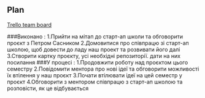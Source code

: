Plan
----
[Trello team board](https://trello.com/b/JFUsPlfT/jobhelper)

###Виконано : 
	1.Прийти на мітап до старт-ап школи та обговорити проєкт з Петром Сасником
	2.Домовитися про співпрацю зі старт-ап школою, щоб довести до ладу наш проект та розвивати його далі
	3.Створити картку проєкту, усі необхідні репозиторії. дати на них посилання
###У процесі :
	1.Продовжити роботу над проєктом цього семестру
	2.Повідомити ментора про нові ідеї та обговорити можливості їх втілення у наш проєкт
	3.Почати втілювати ідеї на цей семестр у проєкт
	4.Обговорити з ментором співпрацю з старт-ап школою та розповісти, як це відбувається